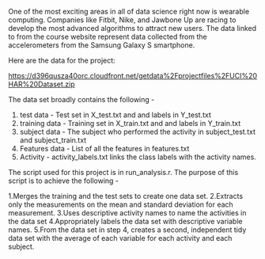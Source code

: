 One of the most exciting areas in all of data science right now is wearable computing. Companies like Fitbit, Nike, and Jawbone Up are racing to develop the most advanced algorithms to attract new users. The data linked to from the course website represent data collected from the accelerometers from the Samsung Galaxy S smartphone.  

Here are the data for the project:  

https://d396qusza40orc.cloudfront.net/getdata%2Fprojectfiles%2FUCI%20HAR%20Dataset.zip

The data set broadly contains the following -   
1. test data - Test set  in X_test.txt and and labels in Y_test.txt
2. training data - Training set  in X_train.txt and and labels in Y_train.txt
3. subject data - The subject who performed the activity in subject_test.txt and subject_train.txt
4. Features data - List of all the features in features.txt
5. Activity - activity_labels.txt links the class labels with the activity names.

The script used for this project is in run_analysis.r. The purpose of this script is to achieve the following - 

1.Merges the training and the test sets to create one data set.
2.Extracts only the measurements on the mean and standard deviation for each measurement.
3.Uses descriptive activity names to name the activities in the data set
4.Appropriately labels the data set with descriptive variable names.
5.From the data set in step 4, creates a second, independent tidy data set with the average of each variable for each activity and each subject.
